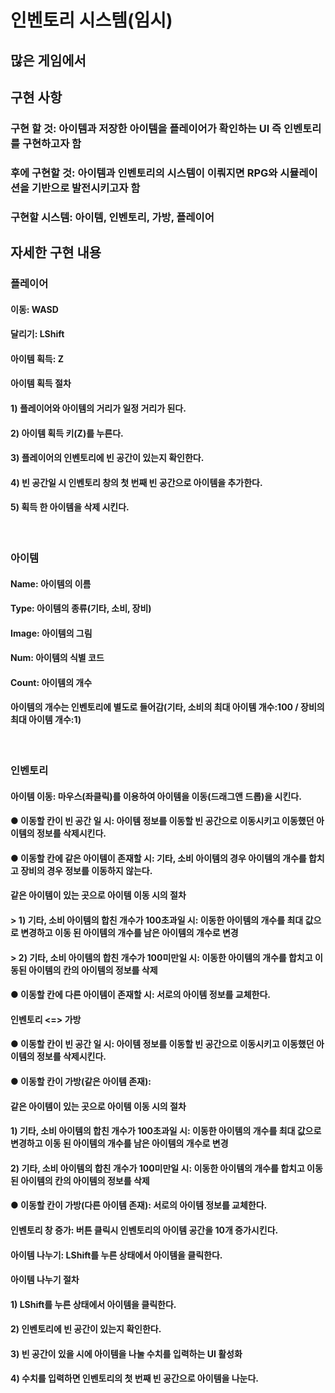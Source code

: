 # 인벤토리 시스템(임시)

## 많은 게임에서 

## 구현 사항
### 구현 할 것: 아이템과 저장한 아이템을 플레이어가 확인하는 UI 즉 인벤토리를 구현하고자 함
### 후에 구현할 것: 아이템과 인벤토리의 시스템이 이뤄지면 RPG와 시뮬레이션을 기반으로 발전시키고자 함
### 구현할 시스템: 아이템, 인벤토리, 가방, 플레이어

## 자세한 구현 내용
### 플레이어
#### 이동: WASD
#### 달리기: LShift
#### 아이템 획득: Z
#### 아이템 획득 절차
#### 1) 플레이어와 아이템의 거리가 일정 거리가 된다.
#### 2) 아이템 획득 키(Z)를 누른다.
#### 3) 플레이어의 인벤토리에 빈 공간이 있는지 확인한다.
#### 4) 빈 공간일 시 인벤토리 창의 첫 번째 빈 공간으로 아이템을 추가한다.
#### 5) 획득 한 아이템을 삭제 시킨다.

<br>

### 아이템
#### Name: 아이템의 이름
#### Type: 아이템의 종류(기타, 소비, 장비)
#### Image: 아이템의 그림
#### Num: 아이템의 식별 코드
#### Count: 아이템의 개수
#### 아이템의 개수는 인벤토리에 별도로 들어감(기타, 소비의 최대 아이템 개수:100 / 장비의 최대 아이템 개수:1)

<br>

### 인벤토리
#### 아이템 이동: 마우스(좌클릭)를 이용하여 아이템을 이동(드래그앤 드롭)을 시킨다.
#### ● 이동할 칸이 빈 공간 일 시: 아이템 정보를 이동할 빈 공간으로 이동시키고 이동했던 아이템의 정보를 삭제시킨다.
#### ● 이동할 칸에 같은 아이템이 존재할 시: 기타, 소비 아이템의 경우 아이템의 개수를 합치고 장비의 경우 정보를 이동하지 않는다.
#### 같은 아이템이 있는 곳으로 아이템 이동 시의 절차
#### > 1) 기타, 소비 아이템의 합친 개수가 100초과일 시: 이동한 아이템의 개수를 최대 값으로 변경하고 이동 된 아이템의 개수를 남은 아이템의 개수로 변경
#### > 2) 기타, 소비 아이템의 합친 개수가 100미만일 시: 이동한 아이템의 개수를 합치고 이동된 아이템의 칸의 아이템의 정보를 삭제
#### ● 이동할 칸에 다른 아이템이 존재할 시: 서로의 아이템 정보를 교체한다.

#### 인벤토리 <=> 가방
#### ● 이동할 칸이 빈 공간 일 시: 아이템 정보를 이동할 빈 공간으로 이동시키고 이동했던 아이템의 정보를 삭제시킨다.
#### ● 이동할 칸이 가방(같은 아이템 존재): 
#### 같은 아이템이 있는 곳으로 아이템 이동 시의 절차
#### 1) 기타, 소비 아이템의 합친 개수가 100초과일 시: 이동한 아이템의 개수를 최대 값으로 변경하고 이동 된 아이템의 개수를 남은 아이템의 개수로 변경
#### 2) 기타, 소비 아이템의 합친 개수가 100미만일 시: 이동한 아이템의 개수를 합치고 이동된 아이템의 칸의 아이템의 정보를 삭제
#### ● 이동할 칸이 가방(다른 아이템 존재): 서로의 아이템 정보를 교체한다.



#### 인벤토리 창 증가: 버튼 클릭시 인벤토리의 아이템 공간을 10개 증가시킨다.
#### 아이템 나누기: LShift를 누른 상태에서 아이템을 클릭한다.
#### 아이템 나누기 절차
#### 1) LShift를 누른 상태에서 아이템을 클릭한다.
#### 2) 인벤토리에 빈 공간이 있는지 확인한다.
#### 3) 빈 공간이 있을 시에 아이템을 나눌 수치를 입력하는 UI 활성화
#### 4) 수치를 입력하면 인벤토리의 첫 번째 빈 공간으로 아이템을 나눈다.
